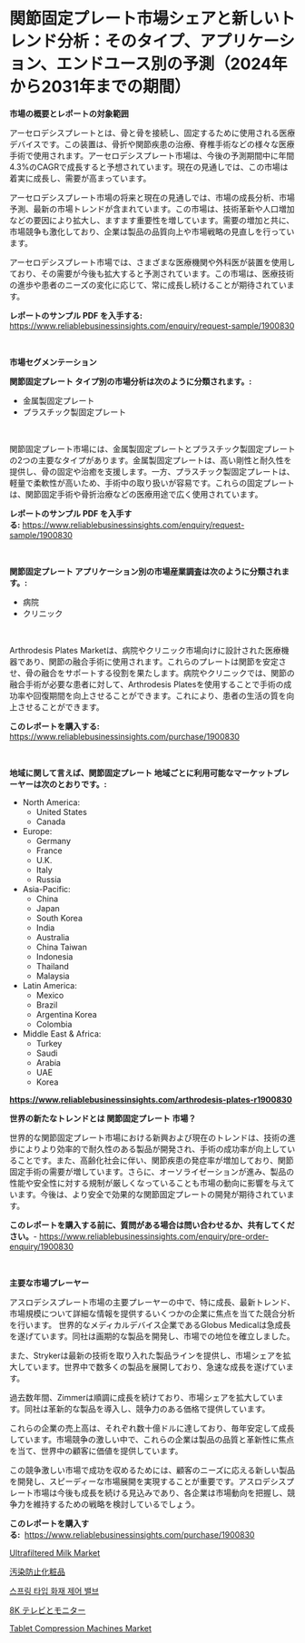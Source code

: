 <p><h1>関節固定プレート市場シェアと新しいトレンド分析：そのタイプ、アプリケーション、エンドユース別の予測（2024年から2031年までの期間）</h1></p><p><strong>市場の概要とレポートの対象範囲</strong></p>
<p><p>アーセロデシスプレートとは、骨と骨を接続し、固定するために使用される医療デバイスです。この装置は、骨折や関節疾患の治療、脊椎手術などの様々な医療手術で使用されます。アーセロデシスプレート市場は、今後の予測期間中に年間4.3%のCAGRで成長すると予想されています。現在の見通しでは、この市場は着実に成長し、需要が高まっています。</p><p>アーセロデシスプレート市場の将来と現在の見通しでは、市場の成長分析、市場予測、最新の市場トレンドが含まれています。この市場は、技術革新や人口増加などの要因により拡大し、ますます重要性を増しています。需要の増加と共に、市場競争も激化しており、企業は製品の品質向上や市場戦略の見直しを行っています。</p><p>アーセロデシスプレート市場では、さまざまな医療機関や外科医が装置を使用しており、その需要が今後も拡大すると予測されています。この市場は、医療技術の進歩や患者のニーズの変化に応じて、常に成長し続けることが期待されています。</p></p>
<p><strong>レポートのサンプル PDF を入手する:</strong> <a href="https://www.reliablebusinessinsights.com/enquiry/request-sample/1900830">https://www.reliablebusinessinsights.com/enquiry/request-sample/1900830</a></p>
<p>&nbsp;</p>
<p><strong>市場セグメンテーション</strong></p>
<p><strong>関節固定プレート タイプ別の市場分析は次のように分類されます。:</strong></p>
<p><ul><li>金属製固定プレート</li><li>プラスチック製固定プレート</li></ul></p>
<p>&nbsp;</p>
<p><p>関節固定プレート市場には、金属製固定プレートとプラスチック製固定プレートの2つの主要なタイプがあります。金属製固定プレートは、高い剛性と耐久性を提供し、骨の固定や治癒を支援します。一方、プラスチック製固定プレートは、軽量で柔軟性が高いため、手術中の取り扱いが容易です。これらの固定プレートは、関節固定手術や骨折治療などの医療用途で広く使用されています。</p></p>
<p><strong>レポートのサンプル PDF を入手する:</strong>&nbsp;<a href="https://www.reliablebusinessinsights.com/enquiry/request-sample/1900830">https://www.reliablebusinessinsights.com/enquiry/request-sample/1900830</a></p>
<p>&nbsp;</p>
<p><strong> 関節固定プレート アプリケーション別の市場産業調査は次のように分類されます。:</strong></p>
<p><ul><li>病院</li><li>クリニック</li></ul></p>
<p>&nbsp;</p>
<p><p>Arthrodesis Plates Marketは、病院やクリニック市場向けに設計された医療機器であり、関節の融合手術に使用されます。これらのプレートは関節を安定させ、骨の融合をサポートする役割を果たします。病院やクリニックでは、関節の融合手術が必要な患者に対して、Arthrodesis Platesを使用することで手術の成功率や回復期間を向上させることができます。これにより、患者の生活の質を向上させることができます。</p></p>
<p><strong>このレポートを購入する:</strong>&nbsp; <a href="https://www.reliablebusinessinsights.com/purchase/1900830">https://www.reliablebusinessinsights.com/purchase/1900830</a></p>
<p>&nbsp;</p>
<p><strong>地域に関して言えば、関節固定プレート 地域ごとに利用可能なマーケットプレーヤーは次のとおりです。:</strong></p>
<p><ul>
    <li>
        North America:
        <ul>
            <li>United States</li>
            <li>Canada</li>
        </ul>
    </li>
    <li>
        Europe:
        <ul>
            <li>Germany</li>
            <li>France</li>
            <li>U.K.</li>
            <li>Italy</li>
            <li>Russia</li>
        </ul>
    </li>
    <li>
        Asia-Pacific:
        <ul>
            <li>China</li>
            <li>Japan</li>
            <li>South Korea</li>
            <li>India</li>
            <li>Australia</li>
            <li>China Taiwan</li>
            <li>Indonesia</li>
            <li>Thailand</li>
            <li>Malaysia</li>
        </ul>
    </li>
    <li>
        Latin America:
        <ul>
            <li>Mexico</li>
            <li>Brazil</li>
            <li>Argentina Korea</li>
            <li>Colombia</li>
        </ul>
    </li>
    <li>
        Middle East & Africa:
        <ul>
            <li>Turkey</li>
            <li>Saudi</li>
            <li>Arabia</li>
            <li>UAE</li>
            <li>Korea</li>
        </ul>
    </li>
    </ul></p>
<p><strong><a href="https://www.reliablebusinessinsights.com/arthrodesis-plates-r1900830">https://www.reliablebusinessinsights.com/arthrodesis-plates-r1900830</a></strong>&nbsp;</p>
<p><strong>世界の新たなトレンドとは 関節固定プレート 市場？</strong></p>
<p><p>世界的な関節固定プレート市場における新興および現在のトレンドは、技術の進歩によりより効率的で耐久性のある製品が開発され、手術の成功率が向上していることです。また、高齢化社会に伴い、関節疾患の発症率が増加しており、関節固定手術の需要が増しています。さらに、オーソライゼーションが進み、製品の性能や安全性に対する規制が厳しくなっていることも市場の動向に影響を与えています。今後は、より安全で効果的な関節固定プレートの開発が期待されています。</p></p>
<p><strong>このレポートを購入する前に、質問がある場合は問い合わせるか、共有してください。</strong>- <a href="https://www.reliablebusinessinsights.com/enquiry/pre-order-enquiry/1900830">https://www.reliablebusinessinsights.com/enquiry/pre-order-enquiry/1900830</a></p>
<p>&nbsp;</p>
<p><strong>主要な市場プレーヤー</strong></p>
<p><p>アスロデシスプレート市場の主要プレーヤーの中で、特に成長、最新トレンド、市場規模について詳細な情報を提供するいくつかの企業に焦点を当てた競合分析を行います。 世界的なメディカルデバイス企業であるGlobus Medicalは急成長を遂げています。同社は画期的な製品を開発し、市場での地位を確立しました。 </p><p>また、Strykerは最新の技術を取り入れた製品ラインを提供し、市場シェアを拡大しています。世界中で数多くの製品を展開しており、急速な成長を遂げています。 </p><p>過去数年間、Zimmerは順調に成長を続けており、市場シェアを拡大しています。同社は革新的な製品を導入し、競争力のある価格で提供しています。 </p><p>これらの企業の売上高は、それぞれ数十億ドルに達しており、毎年安定して成長しています。市場競争の激しい中で、これらの企業は製品の品質と革新性に焦点を当て、世界中の顧客に価値を提供しています。 </p><p>この競争激しい市場で成功を収めるためには、顧客のニーズに応える新しい製品を開発し、スピーディーな市場展開を実現することが重要です。アスロデシスプレート市場は今後も成長を続ける見込みであり、各企業は市場動向を把握し、競争力を維持するための戦略を検討しているでしょう。</p></p>
<p><strong>このレポートを購入する:</strong>&nbsp;&nbsp;<a href="https://www.reliablebusinessinsights.com/purchase/1900830">https://www.reliablebusinessinsights.com/purchase/1900830</a></p>
<p><p><a href="https://issuu.com/reportprime-2/docs/ultrafiltered-milk-market-size-2030.pptx">Ultrafiltered Milk Market</a></p><p><a href="https://github.com/KaydenJohns1964/Market-Research-Report-List-2/blob/main/3086888112762.md">汚染防止化粧品</a></p><p><a href="https://github.com/vs019sa3m8x/Market-Research-Report-List-2/blob/main/3953999110649.md">스프링 타입 화재 제어 밸브</a></p><p><a href="https://medium.com/@alfredodance/8k%E3%83%86%E3%83%AC%E3%83%93%E3%81%8A%E3%82%88%E3%81%B3%E3%83%A2%E3%83%8B%E3%82%BF%E3%83%BC%E5%B8%82%E5%A0%B4%E3%81%AE%E5%88%86%E6%9E%90-%E3%82%B0%E3%83%AD%E3%83%BC%E3%83%90%E3%83%AB%E7%94%A3%E6%A5%AD%E3%81%AE%E8%A6%8B%E9%80%9A%E3%81%97%E3%81%A8%E4%BA%88%E6%B8%AC-2024%E5%B9%B4%E3%81%8B%E3%82%892031%E5%B9%B4-d8e0f8fd7242">8K テレビとモニター</a></p><p><a href="https://github.com/biheemgalvinlouises6hokrh3h/Market-Research-Report-List-2/blob/main/tablet-compression-machines-market.md">Tablet Compression Machines Market</a></p></p>